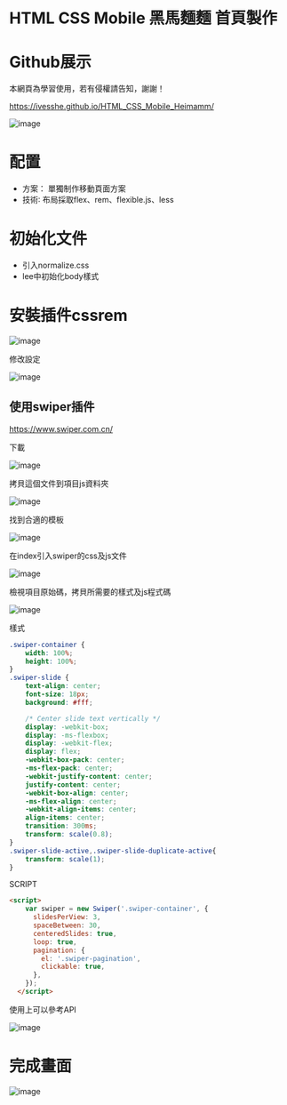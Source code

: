 # HTML CSS Mobile 黑馬麵麵 首頁製作

# Github展示

本網頁為學習使用，若有侵權請告知，謝謝！

https://ivesshe.github.io/HTML_CSS_Mobile_Heimamm/

![image](./images/20210407120402.png)

# 配置

- 方案： 單獨制作移動頁面方案
- 技術∶ 布局採取flex、rem、flexible.js、less


# 初始化文件

- 引入normalize.css
- lee中初始化body樣式

# 安裝插件cssrem

![image](./images/20210407143825.png)

修改設定

![image](./images/20210407144007.png)

## 使用swiper插件

https://www.swiper.com.cn/

下載

![image](./images/20210407172636.png)


拷貝這個文件到項目js資料夾


![image](./images/20210407172851.png)

找到合適的模板

![image](./images/20210407173157.png)


在index引入swiper的css及js文件

![image](./images/20210407173502.png)

檢視項目原始碼，拷貝所需要的樣式及js程式碼

![image](./images/20210407174148.png)

樣式

```css
.swiper-container {
    width: 100%;
    height: 100%;
}
.swiper-slide {
    text-align: center; 
    font-size: 18px;
    background: #fff;

    /* Center slide text vertically */
    display: -webkit-box;
    display: -ms-flexbox;
    display: -webkit-flex;
    display: flex;
    -webkit-box-pack: center;
    -ms-flex-pack: center;
    -webkit-justify-content: center;
    justify-content: center;
    -webkit-box-align: center;
    -ms-flex-align: center;
    -webkit-align-items: center;
    align-items: center;
    transition: 300ms;
    transform: scale(0.8);
}
.swiper-slide-active,.swiper-slide-duplicate-active{
    transform: scale(1);
}
```

SCRIPT

```html
<script>
    var swiper = new Swiper('.swiper-container', {
      slidesPerView: 3,
      spaceBetween: 30,
	  centeredSlides: true,
	  loop: true,
      pagination: {
        el: '.swiper-pagination',
        clickable: true,
      },
    });
  </script>
```

使用上可以參考API

![image](./images/20210407115812.png)

# 完成畫面

![image](./images/20210407205219.png)
